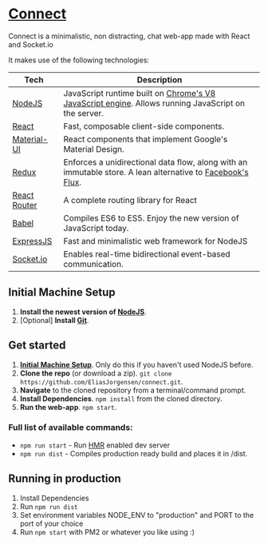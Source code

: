 # [Connect](https://connect.eliasjorgensen.me)
Connect is a minimalistic, non distracting, chat web-app made with React and Socket.io

It makes use of the following technologies:

| **Tech** | **Description** |
|----------|-----------------|
| [NodeJS](https://nodejs.org/en/) | JavaScript runtime built on [Chrome's V8 JavaScript engine](https://developers.google.com/v8/). Allows running JavaScript on the server. |
| [React](https://facebook.github.io/react/)  |   Fast, composable client-side components. |
| [Material-UI](http://www.material-ui.com/#/) | React components that implement Google's Material Design.
| [Redux](http://redux.js.org) | Enforces a unidirectional data flow, along with an immutable store. A lean alternative to [Facebook's Flux](https://facebook.github.io/flux/docs/overview.html). |
| [React Router](https://github.com/reactjs/react-router) | A complete routing library for React |
| [Babel](http://babeljs.io) |  Compiles ES6 to ES5. Enjoy the new version of JavaScript today.     |
| [ExpressJS](http://expressjs.com/) | Fast and minimalistic web framework for NodeJS |
| [Socket.io](http://socket.io/) | Enables real-time bidirectional event-based communication. |

## Initial Machine Setup
1. **Install the newest version of [NodeJS](https://nodejs.org)**.
2. [Optional] **Install [Git](https://git-scm.com/downloads)**.

## Get started
1. [**Initial Machine Setup**](https://github.com/EliasJorgensen/connect#initial-machine-setup). Only do this if you haven't used NodeJS before.
2. **Clone the repo** (or download a zip). `git clone https://github.com/EliasJorgensen/connect.git`.
3. **Navigate** to the cloned repository from a terminal/command prompt.
4. **Install Dependencies**. `npm install` from the cloned directory.
5. **Run the web-app**. `npm start`.

### Full list of available commands:
* `npm run start`  - Run [HMR](https://webpack.github.io/docs/hot-module-replacement.html) enabled dev server
* `npm run dist` - Compiles production ready build and places it in /dist.

## Running in production
1. Install Dependencies
2. Run `npm run dist`
3. Set environment variables NODE_ENV to "production" and PORT to the port of your choice
4. Run `npm start` with PM2 or whatever you like using :)
